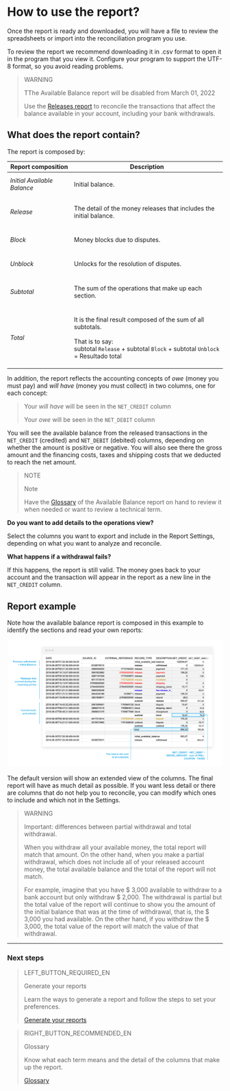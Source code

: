 
# How to use the report?


Once the report is ready and downloaded, you will have a file to review the spreadsheets or import into the reconciliation program you use.

To review the report we recommend downloading it in .csv format to open it in the program that you view it. Configure your program to support the UTF-8 format, so you avoid reading problems.

> WARNING
>
> TThe Available Balance report will be disabled from March 01, 2022
>
> Use the [Releases report](https://www.mercadopago[FAKER][URL][DOMAIN]/developers/en/guides/manage-account/reports/released-money/introduction) to reconcile the transactions that affect the balance available in your account, including your bank withdrawals.

## What does the report contain?

The report is composed by:

| Report composition | Description |
| --- | --- |
| *Initial Available Balance* |<br/> Initial balance.<br/><br/>|
| *Release* |<br/> The detail of the money releases that includes the initial balance.<br/><br/> |
| *Block* | <br/> Money blocks due to disputes.<br/><br/> |
| *Unblock* |<br/> Unlocks for the resolution of disputes.<br/><br/>|
| *Subtotal* | <br/> The sum of the operations that make up each section.<br/><br/>|
| *Total*| <br/> It is the final result composed of the sum of all subtotals.<br/><br/> That is to say:<br/> subtotal `Release` + subtotal `Block` + subtotal `Unblock` = Resultado total<br/><br/> |

In addition, the report reflects the accounting concepts of *owe* (money you must pay) and *will have* (money you must collect) in two columns, one for each concept:

> Your *will have* will be seen in the `NET_CREDIT` column
> 
> Your *owe* will be seen in the `NET_DEBIT` column

You will see the available balance from the released transactions in the `NET_CREDIT` (credited) and `NET_DEBIT` (debited) columns, depending on whether the amount is positive or negative. You will also see there the gross amount and the financing costs, taxes and shipping costs that we deducted to reach the net amount.

> NOTE
>
> Note
>
> Have the [Glossary](https://www.mercadopago.com.ar/ayuda/_2118) of the Available Balance report on hand to review it when needed or want to review a technical term.

**Do you want to add details to the operations view?**

Select the columns you want to export and include in the Report Settings, depending on what you want to analyze and reconcile.

**What happens if a withdrawal fails?**

If this happens, the report is still valid. The money goes back to your account and the transaction will appear in the report as a new line in the `NET_CREDIT` column.

## Report example

Note how the available balance report is composed in this example to identify the sections and read your own reports:

![Reporte de Dinero disponible Ejemplos Mercado Pago](/images/manage-account/reports/examples-en.png)

The default version will show an extended view of the columns. The final report will have as much detail as possible. If you want less detail or there are columns that do not help you to reconcile, you can modify which ones to include and which not in the Settings.

> WARNING
>
> Important: differences between partial withdrawal and total withdrawal.
>
> When you withdraw all your available money, the total report will match that amount. On the other hand, when you make a partial withdrawal, which does not include all of your released account money, the total available balance and the total of the report will not match.
>
> For example, imagine that you have $ 3,000 available to withdraw to a bank account but only withdraw $ 2,000. The withdrawal is partial but the total value of the report will continue to show you the amount of the initial balance that was at the time of withdrawal, that is, the $ 3,000 you had available. On the other hand, if you withdraw the $ 3,000, the total value of the report will match the value of that withdrawal.

<hr/>

### Next steps

> LEFT_BUTTON_REQUIRED_EN
>
> Generate your reports
>
> Learn the ways to generate a report and follow the steps to set your preferences.
>
> [Generate your reports](https://www.mercadopago[FAKER][URL][DOMAIN]/developers/en/guides/manage-account/reports/available-money/generate)

> RIGHT_BUTTON_RECOMMENDED_EN
>
> Glossary
>
> Know what each term means and the detail of the columns that make up the report.
>
> [Glossary](https://www.mercadopago[FAKER][URL][DOMAIN]/developers/en/guides/manage-account/reports/available-money/glossary)
